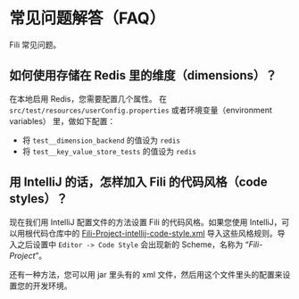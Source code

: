 常见问题解答（FAQ）
===

Fili 常见问题。

如何使用存储在 Redis 里的维度（dimensions）？
------------------------------------------

在本地启用 Redis，您需要配置几个属性。 在 `src/test/resources/userConfig.properties` 或者环境变量（environment variables）
里，做如下配置：

- 将 `test__dimension_backend` 的值设为 `redis`
- 将 `test__key_value_store_tests` 的值设为 `redis`


用 IntelliJ 的话，怎样加入 Fili 的代码风格（code styles）？
--------------------------------------------------------

现在我们用 IntelliJ 配置文件的方法设置 Fili 的代码风格。如果您使用 IntelliJ，可以用根代码仓库中的
[Fili-Project-intellij-code-style.xml](../../../Fili-Project-intellij-code-style.xml) 导入这些风格规则。导入之后设置中
`Editor -> Code Style` 会出现新的 Scheme，名称为 “*Fili-Project*”。

还有一种方法，您可以用 jar 里头有的 xml 文件，然后用这个文件里头的配置来设置您的开发环境。
